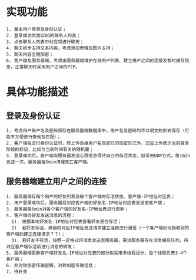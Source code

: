 # 实现功能
    1. 基本用户登录及身份认证；
    2. 登录成功后类似QQ的联系人列表；
    3. 点击联系人列表中对应项进行聊天；
    4. 聊天初步支持文本内容，考虑添加表情及图片支持；
    5. 聊天内容全程加密；
    6. 客户端及服务器端，考虑由服务器端维护在线用户列表、建立用户之间的连接及暂时缓存信息，正常聊天时采用用户之间的P2P。

# 具体功能描述
  ## 登录及身份认证
    1. 考虑用户账户名及密码保存在服务器端数据库中，用户名及密码均不以明文的形式保存（可能不方便进行查询及匹配）；
    2. 客户端在进行身份认证时，除上传自身用户名及密码的加密形式外，还应上传表示当前登录阶段的标记，比如与当前时间有关的随机量；
    3. 登录成功后，客户端向服务器发送心跳信息保持自己的存活状态，拟采用UDP方式，每1min发送一次，服务器每5min清理死亡客户端。

  ## 服务器端建立用户之间的连接
    1. 服务器保存每个用户的好友列表及每个客户端的存活状态、客户端-IP地址对应表；
    2. 用户登录成功后，服务器将对应客户端的好友名-IP地址对应表发送至客户端；
    3. 服务器每6min对各个客户端的好友名-IP地址表进行更新；
    4. 客户端向好友发送消息的流程：
      1). 根据本地好友名-IP地址对应表查看好友是否存活；
      2). 若好友存活，直接向对应IP地址发送请求建立连接进行通信（一个客户端如何接收别的客户端的建立连接请求？？）；
      3). 若好友不存活，按照一定格式将消息发送至服务器，要求服务器存在消息缓存队列，待对应客户端存活后进行消息的转发；
    5. 服务器端更新客户端好友名-IP地址对应表的部分拟采用多线程设计，每个线程负责3-4个客户端；
    6. 非对称加密传输密钥，对称加密传输信息；
    7. 待补充
